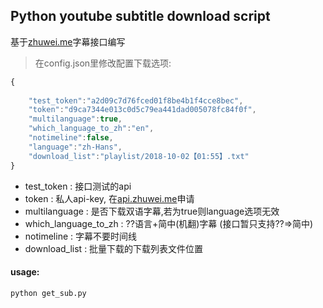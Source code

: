 ## Python youtube subtitle download script

基于[zhuwei.me](https://api.zhuwei.me)字幕接口编写<br>

>在config.json里修改配置下载选项:<br>
```javascript
{
	
	"test_token":"a2d09c7d76fced01f8be4b1f4cce8bec",  	
	"token":"d9ca7344e013c0d5c79ea441dad005078fc84f0f", 	
	"multilanguage":true,
	"which_language_to_zh":"en",	
	"notimeline":false,		
	"language":"zh-Hans",
	"download_list":"playlist/2018-10-02【01:55】.txt"	
}
```
* test_token : 接口测试的api
* token : 私人api-key, 在[api.zhuwei.me](https://api.zhuwei.me)申请
* multilanguage : 是否下载双语字幕,若为true则language选项无效
* which_language_to_zh :  ??语言+简中(机翻)字幕 (接口暂只支持??=>简中)
* notimeline : 字幕不要时间线
* download_list : 批量下载的下载列表文件位置

#### usage:
```shell
python get_sub.py
```
